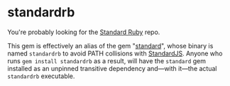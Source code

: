 # standardrb

You're probably looking for the
[Standard Ruby](https://github.com/testdouble/standard) repo.

This gem is effectively an alias of the gem
"[standard](https://rubygems.org/gems/standard)", whose binary is named
`standardrb` to avoid PATH collisions with [StandardJS](https://standardjs.org).
Anyone who runs `gem install standardrb` as a result, will have the `standard`
gem installed as an unpinned transitive dependency and—with it—the actual
`standardrb` executable.
